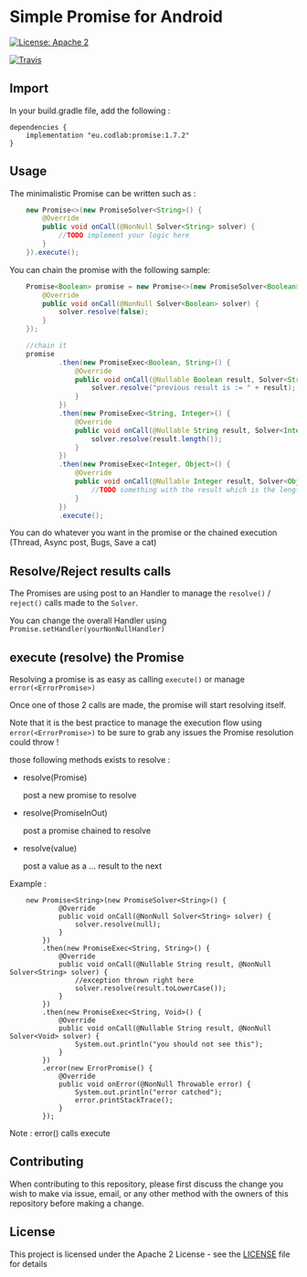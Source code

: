 # Simple Promise for Android

[![License: Apache 2](https://img.shields.io/badge/License-Apache2-blue.svg)](./LICENSE.md)

[![Travis](https://travis-ci.org/codlab/android_promise.svg?branch=master)](https://travis-ci.org/codlab/android_promise)

## Import

In your build.gradle file, add the following :

```
dependencies {
    implementation "eu.codlab:promise:1.7.2"
}
```



## Usage

The minimalistic Promise can be written such as :

```java
    new Promise<>(new PromiseSolver<String>() {
        @Override
        public void onCall(@NonNull Solver<String> solver) {
            //TODO implement your logic here
        }
    }).execute();
```

You can chain the promise with the following sample:

```java
    Promise<Boolean> promise = new Promise<>(new PromiseSolver<Boolean>() {
        @Override
        public void onCall(@NonNull Solver<Boolean> solver) {
            solver.resolve(false);
        }
    });

    //chain it
    promise
            .then(new PromiseExec<Boolean, String>() {
                @Override
                public void onCall(@Nullable Boolean result, Solver<String> solver) {
                    solver.resolve("previous result is := " + result);
                }
            })
            .then(new PromiseExec<String, Integer>() {
                @Override
                public void onCall(@Nullable String result, Solver<Integer> solver) {
                    solver.resolve(result.length());
                }
            })
            .then(new PromiseExec<Integer, Object>() {
                @Override
                public void onCall(@Nullable Integer result, Solver<Object> solver) {
                    //TODO something with the result which is the length of the appended false
                }
            })
            .execute();
```

You can do whatever you want in the promise or the chained execution (Thread, Async post, Bugs, Save a cat)

## Resolve/Reject results calls

The Promises are using post to an Handler to manage the `resolve()` / `reject()` calls made to the `Solver`.

You can change the overall Handler using `Promise.setHandler(yourNonNullHandler)`

## execute (resolve) the Promise

Resolving a promise is as easy as calling `execute()` or manage `error(<ErrorPromise>)`

Once one of those 2 calls are made, the promise will start resolving itself.

Note that it is the best practice to manage the execution flow using `error(<ErrorPromise>)` to be sure
to grab any issues the Promise resolution could throw !

those following methods exists to resolve :

- resolve(Promise)

  post a new promise to resolve

- resolve(PromiseInOut)

  post a promise chained to resolve

- resolve(value)

  post a value as a ... result to the next

Example :
```
    new Promise<String>(new PromiseSolver<String>() {
            @Override
            public void onCall(@NonNull Solver<String> solver) {
                solver.resolve(null);
            }
        })
        .then(new PromiseExec<String, String>() {
            @Override
            public void onCall(@Nullable String result, @NonNull Solver<String> solver) {
                //exception thrown right here
                solver.resolve(result.toLowerCase());
            }
        })
        .then(new PromiseExec<String, Void>() {
            @Override
            public void onCall(@Nullable String result, @NonNull Solver<Void> solver) {
                System.out.println("you should not see this");
            }
        })
        .error(new ErrorPromise() {
            @Override
            public void onError(@NonNull Throwable error) {
                System.out.println("error catched");
                error.printStackTrace();
            }
        });
```

Note : error() calls execute
## Contributing

When contributing to this repository, please first discuss the change you wish to make via issue,
email, or any other method with the owners of this repository before making a change.

## License

This project is licensed under the Apache 2 License - see the [LICENSE](LICENSE.md) file for details
